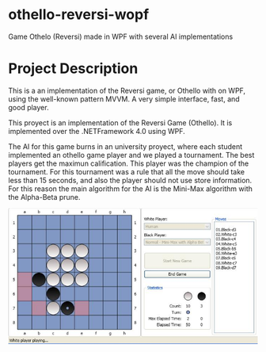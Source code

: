 # othello-reversi-wopf
Game Othelo (Reversi) made in WPF with several AI implementations

<h1>Project Description</h1>
This is a an implementation of the Reversi game, or Othello with on WPF, using the well-known pattern MVVM. A very simple interface, fast, and good player.

This proyect is an implementation of the Reversi Game (Othello). It is implemented over the .NETFramework 4.0 using WPF.

The AI for this game burns in an university proyect, where each student implemented an othello game player and we played a tournament. The best players get the maximun calification. This player was the champion of the tournament.
For this tournament was a rule that all the move should take less than 15 seconds, and also the player should not use store information. For this reason the main algorithm for the AI is the Mini-Max algorithm with the Alpha-Beta prune.

![Alt text](othello.JPG?raw=true "Game Print Screen")